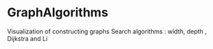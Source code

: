 # GraphAlgorithms
Visualization of constructing graphs
Search algorithms : width, depth , Dijkstra and Li
